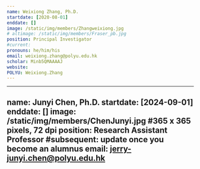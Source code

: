 ```yaml
---
name: Weixiong Zhang, Ph.D.
startdate: [2020-08-01]
enddate: []
image: /static/img/members/Zhangweixiong.jpg
# altimage: /static/img/members/Fraser_pb.jpg
position: Principal Investigator
#current:
pronouns: he/him/his
email: weixiong.zhang@polyu.edu.hk
scholar: Minb5QMAAAAJ
website:
POLYU: Weixiong.Zhang
---
```

---
name: Junyi Chen, Ph.D.
startdate: [2024-09-01]
enddate: []
image: /static/img/members/ChenJunyi.jpg #365 x 365 pixels, 72 dpi
position: Research Assistant Professor
#subsequent:  update once you become an alumnus
email: jerry-junyi.chen@polyu.edu.hk
---
